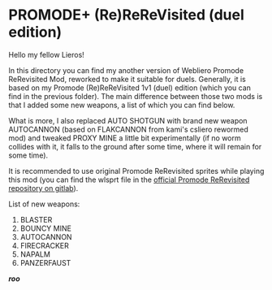 # PROMODE+ (Re)ReReVisited (duel edition)

Hello my fellow Lieros!

In this directory you can find my another version of Webliero Promode ReRevisited Mod, reworked to make it suitable for duels. Generally, it is based on my Promode (Re)ReReVisited 1v1 (duel) edition (which you can find in the previous folder). The main difference between those two mods is that I added some new weapons, a list of which you can find below.

What is more, I also replaced AUTO SHOTGUN with brand new weapon AUTOCANNON (based on FLAKCANNON from kami's csliero rewormed mod) and tweaked PROXY MINE a little bit experimentally (if no worm collides with it, it falls to the ground after some time, where it will remain for some time).

It is recommended to use original Promode ReRevisited sprites while playing this mod (you can find the wlsprt file in the [official Promode ReRevisited repository on gitlab](https://gitlab.com/webliero/webliero-mods/-/tree/master/Jerac/ReRevisited)).

List of new weapons:

1. BLASTER
2. BOUNCY MINE
3. AUTOCANNON
4. FIRECRACKER
5. NAPALM
6. PANZERFAUST

***roo***
